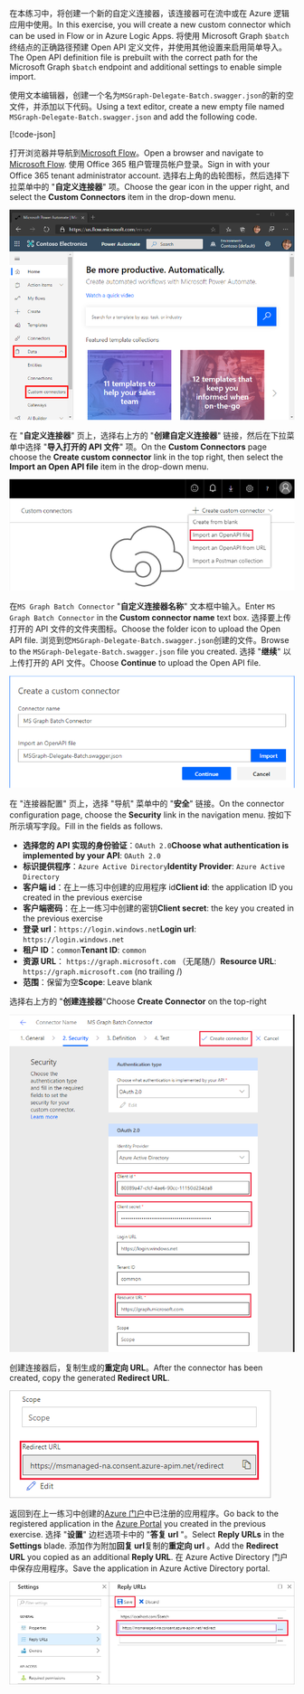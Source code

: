 <!-- markdownlint-disable MD002 MD041 -->

<span data-ttu-id="a4c13-101">在本练习中，将创建一个新的自定义连接器，该连接器可在流中或在 Azure 逻辑应用中使用。</span><span class="sxs-lookup"><span data-stu-id="a4c13-101">In this exercise, you will create a new custom connector which can be used in Flow or in Azure Logic Apps.</span></span> <span data-ttu-id="a4c13-102">将使用 Microsoft Graph `$batch`终结点的正确路径预建 Open API 定义文件，并使用其他设置来启用简单导入。</span><span class="sxs-lookup"><span data-stu-id="a4c13-102">The Open API definition file is prebuilt with the correct path for the Microsoft Graph `$batch` endpoint and additional settings to enable simple import.</span></span>

<span data-ttu-id="a4c13-103">使用文本编辑器，创建一个名为`MSGraph-Delegate-Batch.swagger.json`的新的空文件，并添加以下代码。</span><span class="sxs-lookup"><span data-stu-id="a4c13-103">Using a text editor, create a new empty file named `MSGraph-Delegate-Batch.swagger.json` and add the following code.</span></span>

[!code-json[](../LabFiles/MSGraph-Delegate-Batch.swagger.json)]

<span data-ttu-id="a4c13-104">打开浏览器并导航到[Microsoft Flow](https://flow.microsoft.com)。</span><span class="sxs-lookup"><span data-stu-id="a4c13-104">Open a browser and navigate to [Microsoft Flow](https://flow.microsoft.com).</span></span> <span data-ttu-id="a4c13-105">使用 Office 365 租户管理员帐户登录。</span><span class="sxs-lookup"><span data-stu-id="a4c13-105">Sign in with your Office 365 tenant administrator account.</span></span> <span data-ttu-id="a4c13-106">选择右上角的齿轮图标，然后选择下拉菜单中的 "**自定义连接器**" 项。</span><span class="sxs-lookup"><span data-stu-id="a4c13-106">Choose the gear icon in the upper right, and select the **Custom Connectors** item in the drop-down menu.</span></span>

![Microsoft Flow 中的下拉式菜单的屏幕截图](./images/flow-conn1.png)

<span data-ttu-id="a4c13-108">在 "**自定义连接器**" 页上，选择右上方的 "**创建自定义连接器**" 链接，然后在下拉菜单中选择 "**导入打开的 API 文件**" 项。</span><span class="sxs-lookup"><span data-stu-id="a4c13-108">On the **Custom Connectors** page choose the **Create custom connector** link in the top right, then select the **Import an Open API file** item in the drop-down menu.</span></span>

 ![Microsoft Flow 中的 "创建自定义连接器" 下拉菜单的屏幕截图](./images/flow-conn2.png)

<span data-ttu-id="a4c13-110">在`MS Graph Batch Connector` "**自定义连接器名称**" 文本框中输入。</span><span class="sxs-lookup"><span data-stu-id="a4c13-110">Enter `MS Graph Batch Connector` in the **Custom connector name** text box.</span></span> <span data-ttu-id="a4c13-111">选择要上传打开的 API 文件的文件夹图标。</span><span class="sxs-lookup"><span data-stu-id="a4c13-111">Choose the folder icon to upload the Open API file.</span></span> <span data-ttu-id="a4c13-112">浏览到您`MSGraph-Delegate-Batch.swagger.json`创建的文件。</span><span class="sxs-lookup"><span data-stu-id="a4c13-112">Browse to the `MSGraph-Delegate-Batch.swagger.json` file you created.</span></span> <span data-ttu-id="a4c13-113">选择 "**继续**" 以上传打开的 API 文件。</span><span class="sxs-lookup"><span data-stu-id="a4c13-113">Choose **Continue** to upload the Open API file.</span></span>

 !["创建自定义连接器" 对话框的屏幕截图](./images/flow-conn3.png)

<span data-ttu-id="a4c13-115">在 "连接器配置" 页上，选择 "导航" 菜单中的 "**安全**" 链接。</span><span class="sxs-lookup"><span data-stu-id="a4c13-115">On the connector configuration page, choose the **Security** link in the navigation menu.</span></span> <span data-ttu-id="a4c13-116">按如下所示填写字段。</span><span class="sxs-lookup"><span data-stu-id="a4c13-116">Fill in the fields as follows.</span></span>

- <span data-ttu-id="a4c13-117">**选择您的 API 实现的身份验证**：`OAuth 2.0`</span><span class="sxs-lookup"><span data-stu-id="a4c13-117">**Choose what authentication is implemented by your API**: `OAuth 2.0`</span></span>
- <span data-ttu-id="a4c13-118">**标识提供程序**：`Azure Active Directory`</span><span class="sxs-lookup"><span data-stu-id="a4c13-118">**Identity Provider**: `Azure Active Directory`</span></span>
- <span data-ttu-id="a4c13-119">**客户端 id**：在上一练习中创建的应用程序 id</span><span class="sxs-lookup"><span data-stu-id="a4c13-119">**Client id**: the application ID you created in the previous exercise</span></span>
- <span data-ttu-id="a4c13-120">**客户端密码**：在上一练习中创建的密钥</span><span class="sxs-lookup"><span data-stu-id="a4c13-120">**Client secret**: the key you created in the previous exercise</span></span>
- <span data-ttu-id="a4c13-121">**登录 url**：`https://login.windows.net`</span><span class="sxs-lookup"><span data-stu-id="a4c13-121">**Login url**: `https://login.windows.net`</span></span>
- <span data-ttu-id="a4c13-122">**租户 ID**：`common`</span><span class="sxs-lookup"><span data-stu-id="a4c13-122">**Tenant ID**: `common`</span></span>
- <span data-ttu-id="a4c13-123">**资源 URL**： `https://graph.microsoft.com` （无尾随/）</span><span class="sxs-lookup"><span data-stu-id="a4c13-123">**Resource URL**: `https://graph.microsoft.com` (no trailing /)</span></span>
- <span data-ttu-id="a4c13-124">**范围**：保留为空</span><span class="sxs-lookup"><span data-stu-id="a4c13-124">**Scope**: Leave blank</span></span>

<span data-ttu-id="a4c13-125">选择右上方的 "**创建连接器**"</span><span class="sxs-lookup"><span data-stu-id="a4c13-125">Choose **Create Connector** on the top-right</span></span>

![连接器配置中的 "安全" 选项卡的屏幕截图](./images/flow-conn4.png)

<span data-ttu-id="a4c13-127">创建连接器后，复制生成的**重定向 URL**。</span><span class="sxs-lookup"><span data-stu-id="a4c13-127">After the connector has been created, copy the generated **Redirect URL**.</span></span>

![生成的重定向 URL 的屏幕截图](./images/flow-conn5.png)

<span data-ttu-id="a4c13-129">返回到在上一练习中创建的[Azure 门户](https://aad.portal.azure.com)中已注册的应用程序。</span><span class="sxs-lookup"><span data-stu-id="a4c13-129">Go back to the registered application in the [Azure Portal](https://aad.portal.azure.com) you created in the previous exercise.</span></span> <span data-ttu-id="a4c13-130">选择 "**设置**" 边栏选项卡中的 "**答复 url** "。</span><span class="sxs-lookup"><span data-stu-id="a4c13-130">Select **Reply URLs** in the **Settings** blade.</span></span> <span data-ttu-id="a4c13-131">添加作为附加**回复 url**复制的**重定向 url** 。</span><span class="sxs-lookup"><span data-stu-id="a4c13-131">Add the **Redirect URL** you copied as an additional **Reply URL**.</span></span> <span data-ttu-id="a4c13-132">在 Azure Active Directory 门户中保存应用程序。</span><span class="sxs-lookup"><span data-stu-id="a4c13-132">Save the application in Azure Active Directory portal.</span></span>

![Azure 门户中答复 Url 刀片的屏幕截图](./images/flow-conn6.png)
